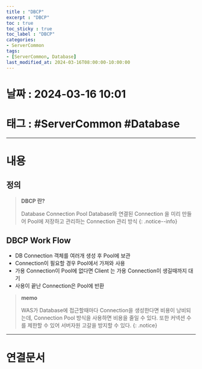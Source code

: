 ```yaml
---
title : "DBCP"
excerpt : "DBCP"
toc : true
toc_sticky : true
toc_label : "DBCP"
categories:
- ServerCommon
tags:
- [ServerCommon, Database]
last_modified_at: 2024-03-16T08:00:00-10:00:00
---
```


# 날짜 : 2024-03-16 10:01

# 태그 : #ServerCommon #Database
---

# 내용

## 정의
> **DBCP 란?**
>
> Database Connection Pool
> Database와 연결된 Connection 을 미리 만들어 Pool에 저장하고 관리하는 Connection 관리 방식
{: .notice--info}

## DBCP Work Flow
- DB Connection 객체를 여러개 생성 후 Pool에 보관
- Connection이 필요할 경우 Pool에서 가져와 사용
- 가용 Connection이 Pool에 없다면 Client 는 가용 Connection이 생길때까지 대기
- 사용이 끝난 Connection은 Pool에 반환

> **memo**
>
> WAS가 Database에 접근할때마다 Connection을 생성한다면 비용이 낭비되는데, Connection Pool 방식을 사용하면 비용을 줄일 수 있다. 또한 커넥션 수를 제한할 수 있어 서버자원 고갈을 방지할 수 있다.
{: .notice}

---

# 연결문서
